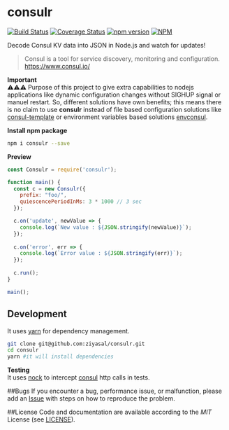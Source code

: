 # consulr
[![Build Status](https://travis-ci.org/ziyasal/consulr.svg?branch=master)](https://travis-ci.org/ziyasal/consulr) [![Coverage Status](https://coveralls.io/repos/github/ziyasal/consulr/badge.svg?branch=master)](https://coveralls.io/github/ziyasal/consulr?branch=master) [![npm version](https://badge.fury.io/js/consulr.svg)](https://badge.fury.io/js/consulr)  [![NPM](https://nodei.co/npm/consulr.png)](https://nodei.co/npm/consulr/)  

Decode Consul KV data into JSON in Node.js and watch for updates!

> Consul is a tool for service discovery, monitoring and configuration. https://www.consul.io/  

**Important**  
:warning::warning::warning: Purpose of this project to give extra capabilities to nodejs applications like dynamic configuration changes without SIGHUP signal or manuel restart. So, different solutions have own benefits; this means there is no claim to use **consulr** instead of file based configuration solutions like [consul-template](https://github.com/hashicorp/consul-template) or environment variables based solutions [envconsul](https://github.com/hashicorp/envconsul).


**Install npm package**
```sh
npm i consulr --save
```

**Preview**
```js
const Consulr = require('consulr');

function main() {
  const c = new Consulr({
    prefix: "foo/",
    quiescencePeriodInMs: 3 * 1000 // 3 sec
  });

  c.on('update', newValue => {
    console.log(`New value : ${JSON.stringify(newValue)}`);
  });
  
  c.on('error', err => {
    console.log(`Error value : ${JSON.stringify(err)}`);
  });
  
  c.run();
}

main();
```
## Development
It uses [yarn](https://github.com/yarnpkg) for dependency management.

```sh
git clone git@github.com:ziyasal/consulr.git
cd consulr
yarn #it will install dependencies
```

**Testing**  
It uses [nock](https://github.com/node-nock/nock) to intercept [consul](https://www.consul.io/) http calls in tests.

##Bugs
If you encounter a bug, performance issue, or malfunction, please add an [Issue](https://github.com/ziyasal/consulr/issues) with steps on how to reproduce the problem.

##License
Code and documentation are available according to the *MIT* License (see [LICENSE](https://github.com/ziyasal/consulr/blob/master/LICENSE)).
